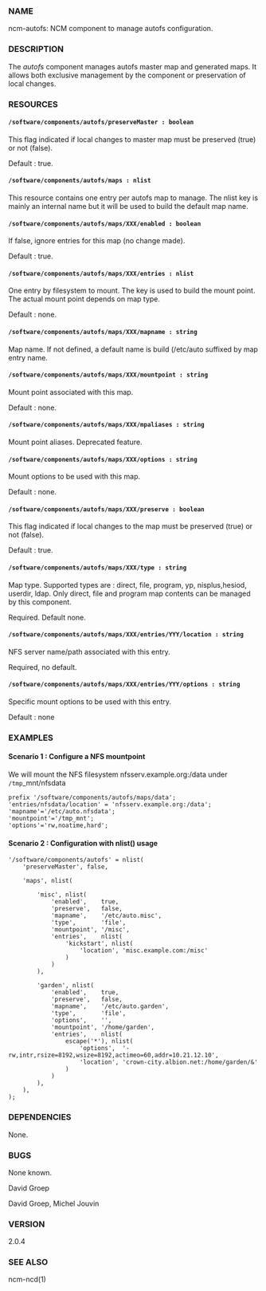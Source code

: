 ### NAME

ncm-autofs: NCM component to manage autofs configuration.

### DESCRIPTION

The _autofs_ component manages autofs master map and generated maps. It allows
both exclusive management by the component or preservation of local changes.

### RESOURCES

#### `/software/components/autofs/preserveMaster : boolean`

This flag indicated if local changes to master map must be preserved (true) or
not (false).

Default : true.

#### `/software/components/autofs/maps : nlist`

This resource contains one entry per autofs map to manage. The nlist key is
mainly an internal name but it will be used to build the default map name.

#### `/software/components/autofs/maps/XXX/enabled : boolean`

If false, ignore entries for this map (no change made).

Default : true.

#### `/software/components/autofs/maps/XXX/entries : nlist`

One entry by filesystem to mount. The key is used to build the mount point. The actual
mount point depends on map type.

Default : none.

#### `/software/components/autofs/maps/XXX/mapname : string`

Map name. If not defined, a default name is build (/etc/auto suffixed
by map entry name.

#### `/software/components/autofs/maps/XXX/mountpoint : string`

Mount point associated with this map.

Default : none.

#### `/software/components/autofs/maps/XXX/mpaliases : string`

Mount point aliases. Deprecated feature.

#### `/software/components/autofs/maps/XXX/options : string`

Mount options to be used with this map.

Default : none.

#### `/software/components/autofs/maps/XXX/preserve : boolean`

This flag indicated if local changes to the map must be preserved (true) or
not (false).

Default : true.

#### `/software/components/autofs/maps/XXX/type : string`

Map type. Supported types are : direct, file, program, yp, nisplus,hesiod, userdir, ldap.
Only direct, file and program map contents can be managed by this component.

Required. Default none.

#### `/software/components/autofs/maps/XXX/entries/YYY/location : string`

NFS server name/path associated with this entry.

Required, no default.

#### `/software/components/autofs/maps/XXX/entries/YYY/options : string`

Specific mount options to be used with this entry.

Default : none

### EXAMPLES

#### Scenario 1 : Configure a NFS mountpoint

We will mount the NFS filesystem nfsserv.example.org:/data under `/tmp`\_mnt/nfsdata

    prefix '/software/components/autofs/maps/data';
    'entries/nfsdata/location' = 'nfsserv.example.org:/data';
    'mapname'='/etc/auto.nfsdata';
    'mountpoint'='/tmp_mnt';
    'options'='rw,noatime,hard';

#### Scenario 2 : Configuration with nlist() usage

    '/software/components/autofs' = nlist(
        'preserveMaster', false,

        'maps', nlist(

            'misc', nlist(
                'enabled',    true,
                'preserve',   false,
                'mapname',    '/etc/auto.misc',
                'type',       'file',
                'mountpoint', '/misc',
                'entries',    nlist(
                    'kickstart', nlist(
                        'location', 'misc.example.com:/misc'
                    )
                )
            ),

            'garden', nlist(
                'enabled',    true,
                'preserve',   false,
                'mapname',    '/etc/auto.garden',
                'type',       'file',
                'options',    '',
                'mountpoint', '/home/garden',
                'entries',    nlist(
                    escape('*'), nlist(
                        'options',  '-rw,intr,rsize=8192,wsize=8192,actimeo=60,addr=10.21.12.10',
                        'location', 'crown-city.albion.net:/home/garden/&'
                    )
                )
            ),
        ),
    );

### DEPENDENCIES

None.

### BUGS

None known.

David Groep

David Groep, Michel Jouvin

### VERSION

2.0.4

### SEE ALSO

ncm-ncd(1)
